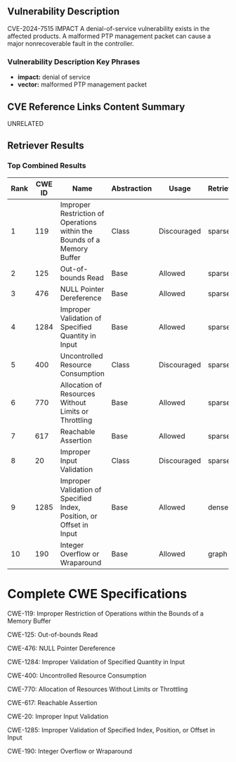 ## Vulnerability Description
CVE-2024-7515 IMPACT A denial-of-service vulnerability exists in the affected products. A malformed PTP management packet can cause a major nonrecoverable fault in the controller.

### Vulnerability Description Key Phrases
- **impact:** denial of service
- **vector:** malformed PTP management packet

## CVE Reference Links Content Summary
UNRELATED

## Retriever Results

### Top Combined Results

| Rank | CWE ID | Name | Abstraction | Usage  | Retrievers | Individual Scores |
|------|--------|------|-------------|-------|------------|-------------------|
| 1 | 119 | Improper Restriction of Operations within the Bounds of a Memory Buffer | Class | Discouraged | sparse | 0.060 |
| 2 | 125 | Out-of-bounds Read | Base | Allowed | sparse | 0.059 |
| 3 | 476 | NULL Pointer Dereference | Base | Allowed | sparse | 0.058 |
| 4 | 1284 | Improper Validation of Specified Quantity in Input | Base | Allowed | sparse | 0.057 |
| 5 | 400 | Uncontrolled Resource Consumption | Class | Discouraged | sparse | 0.056 |
| 6 | 770 | Allocation of Resources Without Limits or Throttling | Base | Allowed | sparse | 0.054 |
| 7 | 617 | Reachable Assertion | Base | Allowed | sparse | 0.054 |
| 8 | 20 | Improper Input Validation | Class | Discouraged | sparse | 0.054 |
| 9 | 1285 | Improper Validation of Specified Index, Position, or Offset in Input | Base | Allowed | dense | 0.596 |
| 10 | 190 | Integer Overflow or Wraparound | Base | Allowed | graph | 0.003 |



# Complete CWE Specifications

CWE-119: Improper Restriction of Operations within the Bounds of a Memory Buffer

CWE-125: Out-of-bounds Read

CWE-476: NULL Pointer Dereference

CWE-1284: Improper Validation of Specified Quantity in Input

CWE-400: Uncontrolled Resource Consumption

CWE-770: Allocation of Resources Without Limits or Throttling

CWE-617: Reachable Assertion

CWE-20: Improper Input Validation

CWE-1285: Improper Validation of Specified Index, Position, or Offset in Input

CWE-190: Integer Overflow or Wraparound